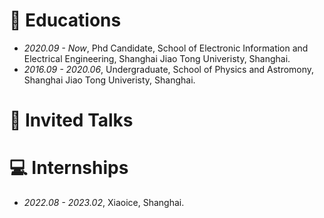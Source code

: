 
# 📖 Educations
- *2020.09 - Now*, Phd Candidate, School of Electronic Information and Electrical Engineering, Shanghai Jiao Tong Univeristy, Shanghai.
- *2016.09 - 2020.06*, Undergraduate, School of Physics and Astromony, Shanghai Jiao Tong Univeristy, Shanghai.


# 💬 Invited Talks


# 💻 Internships
- *2022.08 - 2023.02*, Xiaoice, Shanghai.
